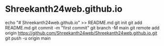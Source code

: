 # Shreekanth24web.github.io
echo "# Shreekanth24web.github.io" >> README.md
git init
git add README.md
git commit -m "first commit"
git branch -M main
git remote add origin https://github.com/Shreekanth24web/Shreekanth24web.github.io.git
git push -u origin main
